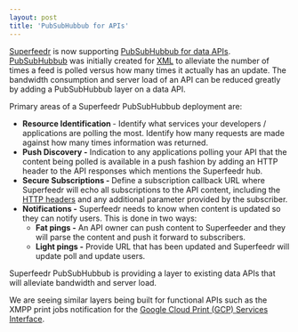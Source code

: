 ```yaml
---
layout: post
title: 'PubSubHubbub for APIs'
---
```

<a href="http://www.superfeedr.com/" target="_blank">Superfeedr</a> is now supporting <a href=" http://disqus.com/forums/superfeedr-thoughts/superfeedr_pubsubhubbub_for_apis/trackback/" target="_blank">PubSubHubbub for data APIs</a>.  <a href="http://code.google.com/p/pubsubhubbub/">PubSubHubbub</a> was initially created for <a class="zem_slink" title="XML" rel="wikipedia" href="http://en.wikipedia.org/wiki/XML">XML</a> to alleviate the number of times a feed is polled versus how many times it actually has an update.
<a href="http://www.superfeedr.com/" target="_blank">
<img style="paddng: 15px;" src="http://kinlane-productions.s3.amazonaws.com/api-evangelist/Superfeedr.png" alt="" align="right" /></a> The bandwidth consumption and server load of an API can be reduced greatly by adding a PubSubHubbub layer on a data API.<p></p>
Primary areas of a Superfeedr PubSubHubbub deployment are:
<ul class="mainlist">
	<li><strong>Resource Identification </strong>- Identify what services your developers / applications are polling the most.  Identify how many requests are made against how many times information was returned.</li>
	<li><strong>Push Discovery -</strong> Indication to any applications polling your API that the content being polled is available in a push fashion by adding an HTTP header to the API responses which mentions the Superfeedr hub.</li>
	<li><strong>Secure Subscriptions - </strong>Define a subscription callback URL where Superfeedr will echo all subscriptions to the API content, including the <a class="zem_slink" title="List of HTTP header fields" rel="wikipedia" href="http://en.wikipedia.org/wiki/List_of_HTTP_header_fields">HTTP headers</a> and any additional parameter provided by the subscriber.</li>
	<li><strong>Notifications -</strong> Superfeedr needs to know when content is updated so they can notify users.  This is done in two ways:
<ul class="mainlist">
	<li><strong>Fat pings -</strong> An API owner can push content to Superfeeder and they will parse the content and push it forward to subscribers.</li>
	<li><strong>Light pings -</strong> Provide URL that has been updated and Superfeedr will update poll and update users.</li>
</ul>
</li>
</ul>
Superfeedr PubSubHubbub is providing a layer to existing data APIs that will alleviate bandwidth and server load.<p></p>
We are seeing similar layers being built for functional APIs such as the XMPP print jobs notification for the <a href="http://code.google.com/apis/cloudprint/docs/proxyinterfaces.html" target="_blank">Google Cloud Print (GCP) Services Interface</a>.
